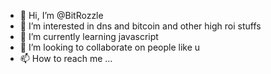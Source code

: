 - 👋 Hi, I’m @BitRozzle
- 👀 I’m interested in dns and bitcoin and other high roi stuffs
- 🌱 I’m currently learning javascript
- 💞️ I’m looking to collaborate on people like u 
- 📫 How to reach me ...

<!---
BitRozzle/BitRozzle is a ✨ special ✨ repository because its `README.md` (this file) appears on your GitHub profile.
You can click the Preview link to take a look at your changes.
--->

